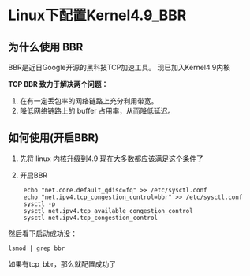 # Linux下配置Kernel4.9_BBR

## 为什么使用 BBR

BBR是近日Google开源的黑科技TCP加速工具。
现已加入Kernel4.9内核

**TCP BBR 致力于解决两个问题：**
1. 在有一定丢包率的网络链路上充分利用带宽。
2. 降低网络链路上的 buffer 占用率，从而降低延迟。

## 如何使用(开启BBR)

1. 先将 linux 内核升级到4.9 现在大多数都应该满足这个条件了

2. 开启BBR

        echo "net.core.default_qdisc=fq" >> /etc/sysctl.conf
        echo "net.ipv4.tcp_congestion_control=bbr" >> /etc/sysctl.conf
        sysctl -p
        sysctl net.ipv4.tcp_available_congestion_control
        sysctl net.ipv4.tcp_congestion_control

然后看下启动成功没：

    lsmod | grep bbr

如果有tcp_bbr，那么就配置成功了